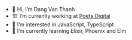 - 👋 Hi, I’m Dang Van Thanh
- 🏗️ I’m currently working at [Poeta Digital](https://poetadigital.com/)
- 👀 I’m interested in JavaScript, TypeScript
- 🌱 I’m currently learning Elixir, Phoenix and Elm
